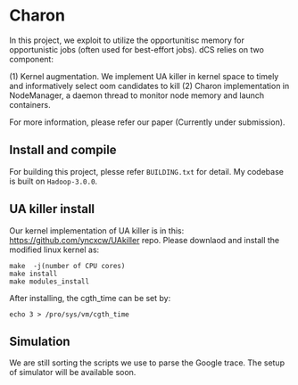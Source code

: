 # Charon

In this project, we exploit to utilize the opportunitisc memory for opportunistic jobs (often used for best-effort jobs).
dCS relies on two component:

(1) Kernel augmentation. We implement UA killer in kernel space to timely and informatively select oom candidates to kill
(2) Charon implementation in NodeManager, a daemon thread to monitor node memory and launch containers.

For more information, please refer our paper (Currently under submission).

## Install and compile
For building this project, plesse refer `BUILDING.txt` for detail. My codebase is built on `Hadoop-3.0.0`. 

## UA killer install
Our kernel implementation of UA killer is in this: https://github.com/yncxcw/UAkiller repo. Please downlaod and install 
the modified linux kernel as:
```
make  -j(number of CPU cores)
make install
make modules_install
```
After installing, the cgth\_time can be set by:
```
echo 3 > /pro/sys/vm/cgth_time
```
## Simulation
We are still sorting the scripts we use to parse the Google trace. The setup of simulator will be available soon.

